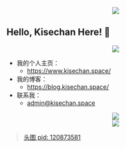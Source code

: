 <div align="center">
  <img src="https://images.kisechan.space/github-head.png" style="max-width: 100%;">
</div>

## Hello, Kisechan Here! :tada:

<div align="center">
  <img src="https://github-profile-summary-cards.vercel.app/api/cards/profile-details?username=Kisechan&theme=nord_bright" style="max-width: 100%;">
</div>

* 我的个人主页：
  * https://www.kisechan.space/
* 我的博客：
  * https://blog.kisechan.space/
* 联系我：
  * [admin@kisechan.space](mailto:admin@kisechan.space)

<div align="center">
  <img src="https://github-profile-summary-cards.vercel.app/api/cards/most-commit-language?username=Kisechan&theme=nord_bright" style="max-width: 100%;">
</div>

<div align="center">
  <img src="https://github-profile-summary-cards.vercel.app/api/cards/stats?username=Kisechan&theme=nord_bright" style="max-width: 100%;">
</div>

> [头图 pid: 120873581](https://www.pixiv.net/artworks/120873581)